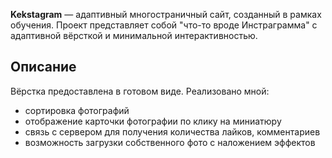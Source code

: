 **Kekstagram** — адаптивный многостраничный сайт, созданный в рамках обучения. Проект представляет собой "что-то вроде Инстраграмма" с адаптивной вёрсткой и минимальной интерактивностью.

## Описание

Вёрстка предоставлена в готовом виде. Реализовано мной:
 - сортировка фотографий
 - отображение карточки фотографии по клику на миниатюру
 - связь с сервером для получения количества лайков, комментариев
 - возможность загрузки собственного фото с наложением эффектов


